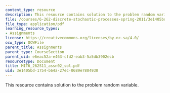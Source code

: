 ```yaml
---
content_type: resource
description: This resource contains solution to the problem random variable.
file: /courses/6-262-discrete-stochastic-processes-spring-2011/3e1405bd1754b64a27ec0689e7804930_MIT6_262S11_assn02_sol.pdf
file_type: application/pdf
learning_resource_types:
- Assignments
license: https://creativecommons.org/licenses/by-nc-sa/4.0/
ocw_type: OCWFile
parent_title: Assignments
parent_type: CourseSection
parent_uid: e6eac52a-e463-cfd2-eab3-5a5db3902ecb
resourcetype: Document
title: MIT6_262S11_assn02_sol.pdf
uid: 3e1405bd-1754-b64a-27ec-0689e7804930
---
```

This resource contains solution to the problem random variable.